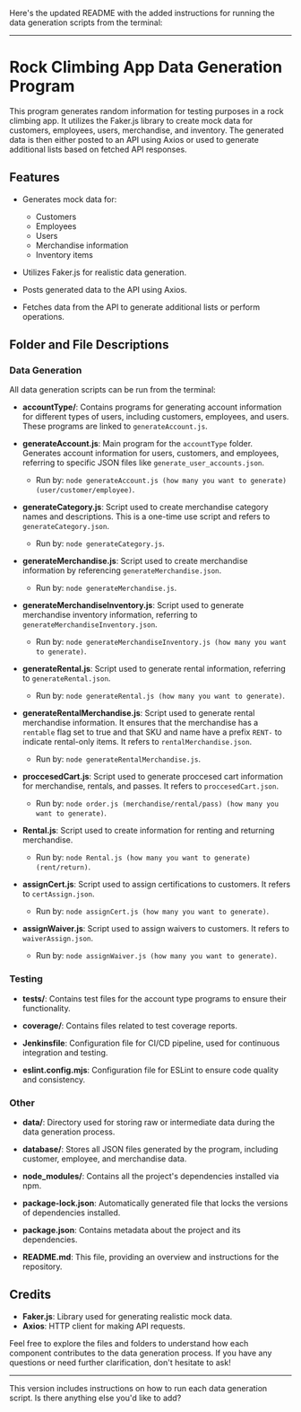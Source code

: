Here's the updated README with the added instructions for running the data generation scripts from the terminal:

---

# Rock Climbing App Data Generation Program

This program generates random information for testing purposes in a rock climbing app. It utilizes the Faker.js library to create mock data for customers, employees, users, merchandise, and inventory. The generated data is then either posted to an API using Axios or used to generate additional lists based on fetched API responses.

## Features

- Generates mock data for:
  - Customers
  - Employees
  - Users
  - Merchandise information
  - Inventory items

- Utilizes Faker.js for realistic data generation.
- Posts generated data to the API using Axios.
- Fetches data from the API to generate additional lists or perform operations.

## Folder and File Descriptions

### Data Generation

All data generation scripts can be run from the terminal:

- **accountType/**: Contains programs for generating account information for different types of users, including customers, employees, and users. These programs are linked to `generateAccount.js`.

- **generateAccount.js**: Main program for the `accountType` folder. Generates account information for users, customers, and employees, referring to specific JSON files like `generate_user_accounts.json`.
  - Run by: `node generateAccount.js (how many you want to generate) (user/customer/employee)`.

- **generateCategory.js**: Script used to create merchandise category names and descriptions. This is a one-time use script and refers to `generateCategory.json`.
  - Run by: `node generateCategory.js`.

- **generateMerchandise.js**: Script used to create merchandise information by referencing `generateMerchandise.json`.
  - Run by: `node generateMerchandise.js`.

- **generateMerchandiseInventory.js**: Script used to generate merchandise inventory information, referring to `generateMerchandiseInventory.json`.
  - Run by: `node generateMerchandiseInventory.js (how many you want to generate)`.

- **generateRental.js**: Script used to generate rental information, referring to `generateRental.json`.
  - Run by: `node generateRental.js (how many you want to generate)`.

- **generateRentalMerchandise.js**: Script used to generate rental merchandise information. It ensures that the merchandise has a `rentable` flag set to true and that SKU and name have a prefix `RENT-` to indicate rental-only items. It refers to `rentalMerchandise.json`.
  - Run by: `node generateRentalMerchandise.js`.

- **proccesedCart.js**: Script used to generate proccesed cart information for merchandise, rentals, and passes. It refers to `proccesedCart.json`.
  - Run by: `node order.js (merchandise/rental/pass) (how many you want to generate)`.

- **Rental.js**: Script used to create information for renting and returning merchandise.
  - Run by: `node Rental.js (how many you want to generate) (rent/return)`.

- **assignCert.js**: Script used to assign certifications to customers. It refers to `certAssign.json`.
  - Run by: `node assignCert.js (how many you want to generate)`.

- **assignWaiver.js**: Script used to assign waivers to customers. It refers to `waiverAssign.json`.
  - Run by: `node assignWaiver.js (how many you want to generate)`.

### Testing

- **tests/**: Contains test files for the account type programs to ensure their functionality.

- **coverage/**: Contains files related to test coverage reports.

- **Jenkinsfile**: Configuration file for CI/CD pipeline, used for continuous integration and testing.

- **eslint.config.mjs**: Configuration file for ESLint to ensure code quality and consistency.

### Other

- **data/**: Directory used for storing raw or intermediate data during the data generation process.

- **database/**: Stores all JSON files generated by the program, including customer, employee, and merchandise data.

- **node_modules/**: Contains all the project's dependencies installed via npm.

- **package-lock.json**: Automatically generated file that locks the versions of dependencies installed.

- **package.json**: Contains metadata about the project and its dependencies.

- **README.md**: This file, providing an overview and instructions for the repository.

## Credits

- **Faker.js**: Library used for generating realistic mock data.
- **Axios**: HTTP client for making API requests.

Feel free to explore the files and folders to understand how each component contributes to the data generation process. If you have any questions or need further clarification, don't hesitate to ask!

---

This version includes instructions on how to run each data generation script. Is there anything else you'd like to add?